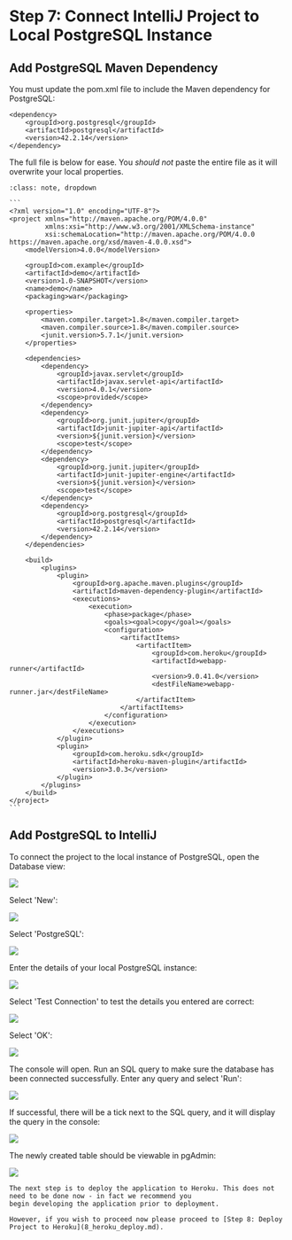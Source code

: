 # Step 7: Connect IntelliJ Project to Local PostgreSQL Instance

## Add PostgreSQL Maven Dependency

You must update the pom.xml file to include the Maven dependency for PostgreSQL:
````
<dependency>
    <groupId>org.postgresql</groupId>
    <artifactId>postgresql</artifactId>
    <version>42.2.14</version>
</dependency>
````

The full file is below for ease. You *should not* paste the entire file as it will overwrite your local properties.
````{admonition} pom.xml File
:class: note, dropdown

```
<?xml version="1.0" encoding="UTF-8"?>
<project xmlns="http://maven.apache.org/POM/4.0.0"
         xmlns:xsi="http://www.w3.org/2001/XMLSchema-instance"
         xsi:schemaLocation="http://maven.apache.org/POM/4.0.0 https://maven.apache.org/xsd/maven-4.0.0.xsd">
    <modelVersion>4.0.0</modelVersion>

    <groupId>com.example</groupId>
    <artifactId>demo</artifactId>
    <version>1.0-SNAPSHOT</version>
    <name>demo</name>
    <packaging>war</packaging>

    <properties>
        <maven.compiler.target>1.8</maven.compiler.target>
        <maven.compiler.source>1.8</maven.compiler.source>
        <junit.version>5.7.1</junit.version>
    </properties>

    <dependencies>
        <dependency>
            <groupId>javax.servlet</groupId>
            <artifactId>javax.servlet-api</artifactId>
            <version>4.0.1</version>
            <scope>provided</scope>
        </dependency>
        <dependency>
            <groupId>org.junit.jupiter</groupId>
            <artifactId>junit-jupiter-api</artifactId>
            <version>${junit.version}</version>
            <scope>test</scope>
        </dependency>
        <dependency>
            <groupId>org.junit.jupiter</groupId>
            <artifactId>junit-jupiter-engine</artifactId>
            <version>${junit.version}</version>
            <scope>test</scope>
        </dependency>
        <dependency>
            <groupId>org.postgresql</groupId>
            <artifactId>postgresql</artifactId>
            <version>42.2.14</version>
        </dependency>
    </dependencies>

    <build>
        <plugins>
            <plugin>
                <groupId>org.apache.maven.plugins</groupId>
                <artifactId>maven-dependency-plugin</artifactId>
                <executions>
                    <execution>
                        <phase>package</phase>
                        <goals><goal>copy</goal></goals>
                        <configuration>
                            <artifactItems>
                                <artifactItem>
                                    <groupId>com.heroku</groupId>
                                    <artifactId>webapp-runner</artifactId>
                                    <version>9.0.41.0</version>
                                    <destFileName>webapp-runner.jar</destFileName>
                                </artifactItem>
                            </artifactItems>
                        </configuration>
                    </execution>
                </executions>
            </plugin>
            <plugin>
                <groupId>com.heroku.sdk</groupId>
                <artifactId>heroku-maven-plugin</artifactId>
                <version>3.0.3</version>
            </plugin>
        </plugins>
    </build>
</project>
```
````

## Add PostgreSQL to IntelliJ

To connect the project to the local instance of PostgreSQL, open the Database view:

![](resources/7_connect_intellij_postgresql_1.png)

Select 'New':

![](resources/7_connect_intellij_postgresql_2.png)

Select 'PostgreSQL':

![](resources/7_connect_intellij_postgresql_3.png)

Enter the details of your local PostgreSQL instance:

![](resources/7_connect_intellij_postgresql_4.png)

Select 'Test Connection' to test the details you entered are correct:

![](resources/7_connect_intellij_postgresql_5.png)

Select 'OK':

![](resources/7_connect_intellij_postgresql_6.png)

The console will open. Run an SQL query to make sure the database has been connected successfully. Enter any query and select 'Run':

![](resources/7_connect_intellij_postgresql_7.png)

If successful, there will be a tick next to the SQL query, and it will display the query in the console:

![](resources/7_connect_intellij_postgresql_8.png)

The newly created table should be viewable in pgAdmin:

![](resources/7_connect_intellij_postgresql_9.png)

```{admonition} What's Next
The next step is to deploy the application to Heroku. This does not need to be done now - in fact we recommend you 
begin developing the application prior to deployment.

However, if you wish to proceed now please proceed to [Step 8: Deploy Project to Heroku](8_heroku_deploy.md).
```
